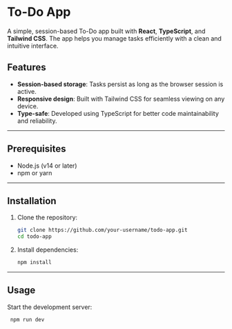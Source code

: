 # To-Do App

A simple, session-based To-Do app built with **React**, **TypeScript**, and **Tailwind CSS**. The app helps you manage tasks efficiently with a clean and intuitive interface.

## Features

- **Session-based storage**: Tasks persist as long as the browser session is active.
- **Responsive design**: Built with Tailwind CSS for seamless viewing on any device.
- **Type-safe**: Developed using TypeScript for better code maintainability and reliability.

---

## Prerequisites

- Node.js (v14 or later)
- npm or yarn

---

## Installation

1. Clone the repository:
   ```bash
   git clone https://github.com/your-username/todo-app.git
   cd todo-app
   
2. Install dependencies:
   ```bash
   npm install

---

## Usage

Start the development server:
```bash
 npm run dev
